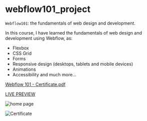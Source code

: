 # webflow101_project
``Webflow101``: the fundamentals of web design and development.

In this course, I have learned the fundamentals of web design and development using Webflow, as:

- Flexbox
- CSS Grid
- Forms
- Responsive design (desktops, tablets and mobile devices)
- Animations
- Accessibility and much more...

[Webflow 101 - Certificate.pdf](https://github.com/alexmeurant/webflow101_project/files/11198973/Webflow.101.-.Certificate.pdf)

[LIVE PREVIEW](https://a-calendar-for-space-travel.webflow.io/)

![home page](https://user-images.githubusercontent.com/18213190/231114046-fa78d6ee-5c38-43a4-b9cf-bcd1e2a9625b.png)

![Certificate](https://user-images.githubusercontent.com/18213190/231121538-2544986f-cf2e-4381-9b93-2d70a56efb28.png)
